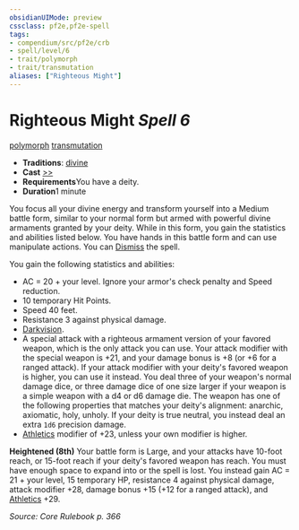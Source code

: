 ```yaml
---
obsidianUIMode: preview
cssclass: pf2e,pf2e-spell
tags:
- compendium/src/pf2e/crb
- spell/level/6
- trait/polymorph
- trait/transmutation
aliases: ["Righteous Might"]
---
```

# Righteous Might *Spell 6*   
[polymorph](/rules/traits/polymorph.md)  [transmutation](/rules/traits/transmutation.md)  

- **Traditions**: [divine](/rules/traits/divine.md)
- **Cast** [>>](/rules/core-rulebook/chapter-9-playing-the-game.md#Actions "Two-Action") 
- **Requirements**You have a deity.
- **Duration**1 minute

You focus all your divine energy and transform yourself into a Medium battle form, similar to your normal form but armed with powerful divine armaments granted by your deity. While in this form, you gain the statistics and abilities listed below. You have hands in this battle form and can use manipulate actions. You can [Dismiss](/rules/actions/dismiss.md) the spell.

You gain the following statistics and abilities:

- AC = 20 + your level. Ignore your armor's check penalty and Speed reduction.
- 10 temporary Hit Points.
- Speed 40 feet.
- Resistance 3 against physical damage.
- [Darkvision](/rules/abilities/darkvision.md).
- A special attack with a righteous armament version of your favored weapon, which is the only attack you can use. Your attack modifier with the special weapon is +21, and your damage bonus is +8 (or +6 for a ranged attack). If your attack modifier with your deity's favored weapon is higher, you can use it instead. You deal three of your weapon's normal damage dice, or three damage dice of one size larger if your weapon is a simple weapon with a d4 or d6 damage die. The weapon has one of the following properties that matches your deity's alignment: anarchic, axiomatic, holy, unholy. If your deity is true neutral, you instead deal an extra `1d6` precision damage.
- [Athletics](/compendium/skills.md#Athletics) modifier of +23, unless your own modifier is higher.

**Heightened (8th)** Your battle form is Large, and your attacks have 10-foot reach, or 15-foot reach if your deity's favored weapon has reach. You must have enough space to expand into or the spell is lost. You instead gain AC = 21 + your level, 15 temporary HP, resistance 4 against physical damage, attack modifier +28, damage bonus +15 (+12 for a ranged attack), and [Athletics](/compendium/skills.md#Athletics) +29.

*Source: Core Rulebook p. 366*